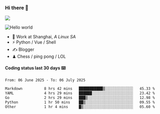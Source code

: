 ### Hi there 👋
![](https://komarev.com/ghpvc/?username=Xuhandsome)


<img src="https://github-readme-stats.vercel.app/api?username=XuHandsome&show_icons=true&theme=merko" alt="Hello world">

<br/>

- 🍻  Work at Shanghai, _A Linux SA_
- ⚡  Python / Vue / Shell
- ✍️  Blogger
- ♟  Chess / ping pong / LOL

#### Coding status last 30 days ⌨️

<!--START_SECTION:waka-->

```txt
From: 06 June 2025 - To: 06 July 2025

Markdown          8 hrs 42 mins   ███████████▒░░░░░░░░░░░░░   45.33 %
YAML              4 hrs 29 mins   ██████░░░░░░░░░░░░░░░░░░░   23.42 %
Go                2 hrs 29 mins   ███▒░░░░░░░░░░░░░░░░░░░░░   12.98 %
Python            1 hr 50 mins    ██▒░░░░░░░░░░░░░░░░░░░░░░   09.55 %
Other             1 hr 4 mins     █▒░░░░░░░░░░░░░░░░░░░░░░░   05.60 %
```

<!--END_SECTION:waka-->
